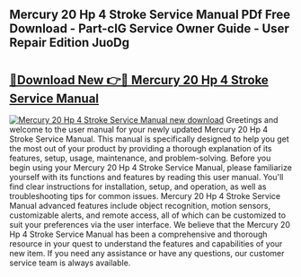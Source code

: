 ## Mercury 20 Hp 4 Stroke Service Manual PDf Free Download - Part-cIG Service Owner Guide - User Repair Edition JuoDg

# <h2><a href="http://bc48284.oget.top/?id=Mercury+20+Hp+4+Stroke+Service+Manual">🔗Download New 👉🔴 Mercury 20 Hp 4 Stroke Service Manual</a></h2>

[![Mercury 20 Hp 4 Stroke Service Manual new download](https://i.imgur.com/5g1atiW.png)](http://bc48284.oget.top/?id=Mercury+20+Hp+4+Stroke+Service+Manual)
Greetings and welcome to the user manual for your newly updated Mercury 20 Hp 4 Stroke Service Manual. This manual is specifically designed to help you get the most out of your product by providing a thorough explanation of its features, setup, usage, maintenance, and problem-solving. Before you begin using your Mercury 20 Hp 4 Stroke Service Manual, please familiarize yourself with its functions and features by reading this user manual. You'll find clear instructions for installation, setup, and operation, as well as troubleshooting tips for common issues. Mercury 20 Hp 4 Stroke Service Manual advanced features include object recognition, motion sensors, customizable alerts, and remote access, all of which can be customized to suit your preferences via the user interface. We believe that the Mercury 20 Hp 4 Stroke Service Manual has been a comprehensive and thorough resource in your quest to understand the features and capabilities of your new item. If you need any assistance or have any questions, our customer service team is always available.
